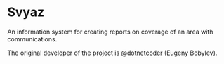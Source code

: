 # Svyaz
An information system for creating reports on coverage of an area with communications.

The original developer of the project is [@dotnetcoder](https://github.com/dotnetcoder) (Eugeny Bobylev).
